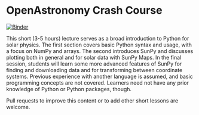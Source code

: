 # OpenAstronomy Crash Course

[![Binder](http://mybinder.org/badge.svg)](http://mybinder.org:/repo/openastronomy/crash_course)

This short (3-5 hours) lecture serves as a broad introduction to Python for solar physics.
The first section covers basic Python syntax and usage, with a focus on NumPy and arrays.
The second introduces SunPy and discusses plotting both in general and for solar data with SunPy Maps.
In the final session, students will learn some more advanced features of SunPy for finding and downloading data and for transforming between coordinate systems.
Previous experience with another language is assumed, and basic programming concepts are not covered.
Learners need not have any prior knowledge of Python or Python packages, though.

Pull requests to improve this content or to add other short lessons are welcome.
